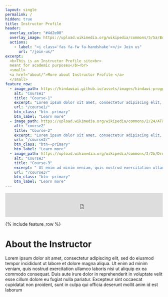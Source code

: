 ```yaml
---
layout: single
permalink: /
hidden: true
title: Instructor Profile
header:
  overlay_color: "#4d2e00"
  overlay_image: https://upload.wikimedia.org/wikipedia/commons/5/5a/Books_HD_%288314929977%29.jpg
  actions:
    - label: "<i class='fas fa-fw fa-handshake'></i> Join us"
      url: "/join-us/"
excerpt:
  <b>This is an Instructor Profile site<br>
  meant for academic purposes</b><br>
  <small>
  <a href="about/">More about Instructor Profile </a>
  </small>
feature_row:
  - image_path: https://hindawiai.github.io/assets/images/hindawi-progg-sys.jpg
    alt: "Course1"
    title: "Course-1"
    excerpt: "Lorem ipsum dolor sit amet, consectetur adipiscing elit, sed do eiusmod tempor incididunt ut labore et dolore magna aliqua Ut enim ad minim veniam, quis nostrud exercitation ullamco laboris nisi ut aliquip ex ea commodo consequat. Duis aute irure dolor in reprehenderit in voluptate velit esse cillum dolore eu fugiat nulla pariatur<br><br><br>"
    url: "/course1/"
    btn_class: "btn--primary"
    btn_label: "Learn more"
  - image_path: https://upload.wikimedia.org/wikipedia/commons/2/24/ATX_Computer_cases%2C_back_view.jpg
    alt: "course2"
    title: "Course-2"
    excerpt: "Lorem ipsum dolor sit amet, consectetur adipiscing elit, sed do eiusmod tempor incididunt ut labore et dolore magna aliqua  Ut enim ad minim veniam, quis nostrud exercitation ullamco laboris nisi ut aliquip ex ea commodo consequat. Duis aute irure dolor in reprehenderit in voluptate velit esse cillum dolore eu fugiat nulla pariatur<br><br><br>"
    url: "/course2/"
    btn_class: "btn--primary"
    btn_label: "Learn more"
  - image_path: https://upload.wikimedia.org/wikipedia/commons/2/2b/DrosophilaKutikula.jpg
    alt: "Course3"
    title: "Course-3"
    excerpt: " Ut enim ad minim veniam, quis nostrud exercitation ullamco laboris nisi ut aliquip ex ea commodo consequat. Duis aute irure dolor in reprehenderit in voluptate velit esse cillum dolore eu fugiat nulla pariatur."
    url: "/course3/"
    btn_class: "btn--primary"
    btn_label: "Learn more"      
---
```


<iframe allowfullscreen="false" frameborder="0" mozallowfullscreen="false" src="https://docs.google.com/presentation/d/e/2PACX-1vT5K9ijpA0fuuS4OJTQMwoMaQrZm5dMCXisLRBgVzxQ7I5312_uHAqZvvJIA_5KRrG02t45MotrTj_a/embed?start=true&loop=true&delayms=300&rm=minimal" webkitallowfullscreen="false" width="100%" height="77"></iframe>

{% include feature_row %}

# About the Instructor 

Lorem ipsum dolor sit amet, consectetur adipiscing elit, sed do eiusmod tempor incididunt ut labore et dolore magna aliqua. Ut enim ad minim veniam, quis nostrud exercitation ullamco laboris nisi ut aliquip ex ea commodo consequat. Duis aute irure dolor in reprehenderit in voluptate velit esse cillum dolore eu fugiat nulla pariatur. Excepteur sint occaecat cupidatat non proident, sunt in culpa qui officia deserunt mollit anim id est laborum

